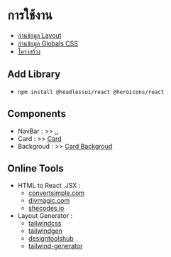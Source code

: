 # การใช้งาน

- [อ่านข้อมูล Layout](Layout.md)
- [อ่านข้อมูล Globals CSS](GlobalsCSS.md)
- [โครงสร้าง](Structure.md)

## Add Library

- `npm install @headlessui/react @heroicons/react`

## Components

- NavBar : >> [..](NavBar.md)
- Card : >> [Card](Card.md)
- Backgroud : >> [Card Backgroud](Backgroud.md)

## Online Tools

- HTML to React .JSX :
    - [convertsimple.com](https://www.convertsimple.com/convert-html-to-jsx/)
    - [divmagic.com](https://divmagic.com/th/tools/html-to-jsx)
    - [shecodes.io](https://www.shecodes.io/athena/7844-converting-html-to-react-guide-examples)
- Layout Generator :
    - [tailwindcss](https://v1.tailwindcss.com/components/flexbox-grids)
    - [tailwindgen](https://www.tailwindgen.com/)
    - [designtoolshub](https://www.designtoolshub.com/tailwind-css/flexbox-generator)
    - [tailwind-generator](https://tailwind-generator.com/generators)
